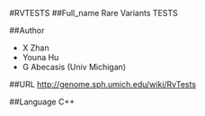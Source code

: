 #RVTESTS
##Full_name
Rare Variants TESTS

##Author
* X Zhan
* Youna Hu
* G Abecasis (Univ Michigan)

##URL
http://genome.sph.umich.edu/wiki/RvTests

##Language
C++

